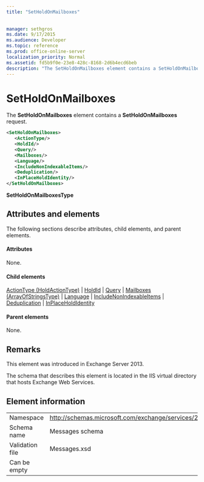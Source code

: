 ```yaml
---
title: "SetHoldOnMailboxes"
 
 
manager: sethgros
ms.date: 9/17/2015
ms.audience: Developer
ms.topic: reference
ms.prod: office-online-server
localization_priority: Normal
ms.assetid: fd5b9f0e-23e8-428c-8168-2d6b4ecd6beb
description: "The SetHoldOnMailboxes element contains a SetHoldOnMailboxes request."
---
```


# SetHoldOnMailboxes

The **SetHoldOnMailboxes** element contains a **SetHoldOnMailboxes** request. 
  
```XML
<SetHoldOnMailboxes>
   <ActionType/>
   <HoldId/>
   <Query/>
   <Mailboxes/>
   <Language/>
   <IncludeNonIndexableItems/>
   <Deduplication/>
   <InPlaceHoldIdentity/>
</SetHoldOnMailboxes>
```

 **SetHoldOnMailboxesType**
## Attributes and elements

The following sections describe attributes, child elements, and parent elements.
  
#### Attributes

None.
  
#### Child elements

[ActionType (HoldActionType)](actiontype-holdactiontype.md) | [HoldId](holdid.md) | [Query](query.md) | [Mailboxes (ArrayOfStringsType)](mailboxes-arrayofstringstype.md) | [Language](language.md) | [IncludeNonIndexableItems](includenonindexableitems.md) | [Deduplication](deduplication.md) | [InPlaceHoldIdentity](inplaceholdidentity.md)
  
#### Parent elements

None.
  
## Remarks

This element was introduced in Exchange Server 2013.
  
The schema that describes this element is located in the IIS virtual directory that hosts Exchange Web Services.
  
## Element information

|||
|:-----|:-----|
|Namespace  <br/> |http://schemas.microsoft.com/exchange/services/2006/messages  <br/> |
|Schema name  <br/> |Messages schema  <br/> |
|Validation file  <br/> |Messages.xsd  <br/> |
|Can be empty  <br/> ||
   

